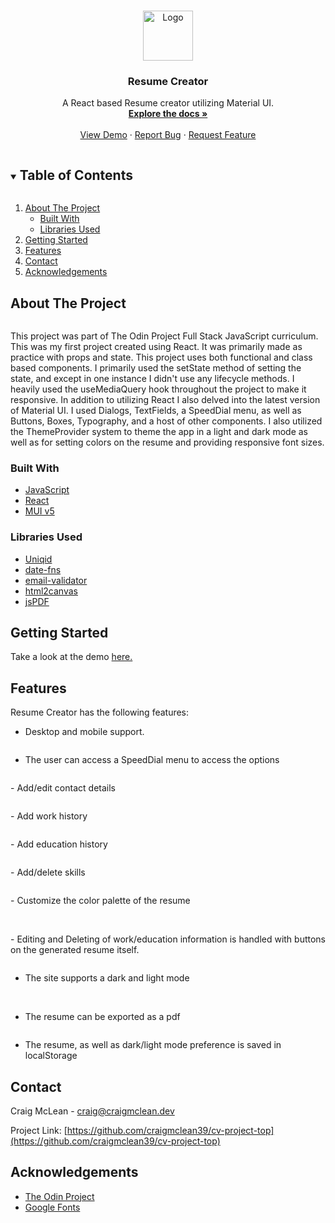 <!--
*** Thanks for checking out the Best-README-Template. If you have a suggestion
*** that would make this better, please fork the repo and create a pull request
*** or simply open an issue with the tag "enhancement".
*** Thanks again! Now go create something AMAZING! :D
***
-->

<!-- PROJECT SHIELDS -->
<!--
*** I'm using markdown "reference style" links for readability.
*** Reference links are enclosed in brackets [ ] instead of parentheses ( ).
*** See the bottom of this document for the declaration of the reference variables
*** for contributors-url, forks-url, etc. This is an optional, concise syntax you may use.
*** https://www.markdownguide.org/basic-syntax/#reference-style-links
-->
<!-- [![Contributors][contributors-shield]][contributors-url]
[![Forks][forks-shield]][forks-url]
[![Stargazers][stars-shield]][stars-url]
[![Issues][issues-shield]][issues-url]
[![MIT License][license-shield]][license-url]
[![LinkedIn][linkedin-shield]][linkedin-url] -->

<!-- PROJECT LOGO -->
<br />
<p align="center">
  <a href="https://github.com/craigmclean39/cv-project-top">
    <img src="readme-images/logo.png" alt="Logo" width="80" height="80">
  </a>

  <h3 align="center">Resume Creator</h3>

  <p align="center">
    A React based Resume creator utilizing Material UI.
    <br />
    <a href="https://github.com/craigmclean39/cv-project-top"><strong>Explore the docs »</strong></a>
    <br />
    <br />
    <a href="https://craigmclean39.github.io/cv-project-top/">View Demo</a>
    ·
    <a href="https://github.com/craigmclean39/cv-project-top/issues">Report Bug</a>
    ·
    <a href="https://github.com/craigmclean39/cv-project-top/issues">Request Feature</a>
  </p>
</p>

<!-- TABLE OF CONTENTS -->
<details open="open">
  <summary><h2 style="display: inline-block">Table of Contents</h2></summary>
  <ol>
    <li>
      <a href="#about-the-project">About The Project</a>
      <ul>
        <li><a href="#built-with">Built With</a></li>
        <li><a href="#libraries-used">Libraries Used</a></li>
      </ul>
    </li>
    <li>
      <a href="#getting-started">Getting Started</a>
    </li>
    <li><a href="#features">Features</a></li>
    <li><a href="#contact">Contact</a></li>
    <li><a href="#acknowledgements">Acknowledgements</a></li>
  </ol>
</details>

<!-- ABOUT THE PROJECT -->

## About The Project

<p align="center">
  <img src="readme-images/readme-lightmode.png" alt=""><br>
</p>

<p>
This project was part of The Odin Project Full Stack JavaScript curriculum. This was my first project created using React. It was primarily made as practice with props and state. This project uses both functional and class based components. I primarily used the setState method of setting the state, and except in one instance I didn't use any lifecycle methods. I heavily used the useMediaQuery hook throughout the project to make it responsive. In addition to utilizing React I also delved into the latest version of Material UI. I used Dialogs, TextFields, a SpeedDial menu, as well as Buttons, Boxes, Typography, and a host of other components. I also utilized the ThemeProvider system to theme the app in a light and dark mode as well as for setting colors on the resume and providing responsive font sizes.
</p>

### Built With

- [JavaScript](https://developer.mozilla.org/en-US/docs/Web/JavaScript)
- [React](https://reactjs.org/)
- [MUI v5](https://mui.com/)

### Libraries Used

- [Uniqid](https://www.npmjs.com/package/uniqid)
- [date-fns](https://date-fns.org/)
- [email-validator](https://www.npmjs.com/package/email-validator)
- [html2canvas](https://html2canvas.hertzen.com/)
- [jsPDF](https://www.npmjs.com/package/jspdf)

<!-- GETTING STARTED -->

## Getting Started

Take a look at the demo <a href="https://craigmclean39.github.io/cv-project-top/">here.</a>

<!-- USAGE EXAMPLES -->

## Features

Resume Creator has the following features:

- Desktop and mobile support.
<p>
  <img src="readme-images/readme-mobile-overview.png" alt=""><img src="readme-images/readme-mobile-form.png" alt="">
</p>

- The user can access a SpeedDial menu to access the options
<p>
<img src="readme-images/readme-speeddial.png" alt="">
</p>
- Add/edit contact details
<p>
  <img src="readme-images/readme-contactform.png" alt="">
</p>
- Add work history
<p>
  <img src="readme-images/readme-workform.png" alt="">
</p>
- Add education history
<p>
  <img src="readme-images/readme-educationform.png" alt="">
</p>
- Add/delete skills
<p>
  <img src="readme-images/readme-skillsform.png" alt="">
</p>
- Customize the color palette of the resume
<p>
  <img src="readme-images/readme-customizeform.png" alt=""><br>
  <img src="readme-images/readme-custom1.png" alt="">
  <img src="readme-images/readme-custom2.png" alt="">

</p>
- Editing and Deleting of work/education information is handled with buttons on the generated resume itself.
<p>
  <img src="readme-images/readme-editdelete.png" alt="">
</p>

- The site supports a dark and light mode
<p>
  <img src="readme-images/readme-darkmode.png" alt="">
  <img src="readme-images/readme-lightmode.png" alt="">
</p>

- The resume can be exported as a pdf
<p>
  <img src="readme-images/readme-headerbuttons.png" alt=""><br>
  <img src="readme-images/readme-pdf.png" alt="">
</p>

- The resume, as well as dark/light mode preference is saved in localStorage

<!-- CONTACT -->

## Contact

Craig McLean - craig@craigmclean.dev

Project Link: [https://github.com/craigmclean39/cv-project-top](https://github.com/craigmclean39/cv-project-top)

<!-- ACKNOWLEDGEMENTS -->

## Acknowledgements

- [The Odin Project](https://www.theodinproject.com/)
- [Google Fonts](https://fonts.google.com/)
